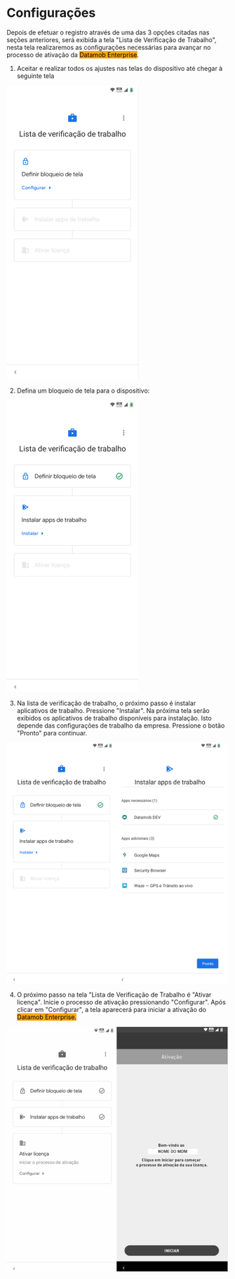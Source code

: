 # Configurações

Depois de efetuar o registro através de uma das 3 opções citadas nas seções anteriores, será exibida a tela "Lista de Verificação de Trabalho", nesta tela realizaremos as configurações necessárias para avançar no processo de ativação da <mark style="background-color:orange;">Datamob Enterprise</mark>.

1. Aceitar e realizar todos os ajustes nas telas do dispositivo até chegar à seguinte tela

![](../.gitbook/assets/2.png)

2. Defina um bloqueio de tela para o dispositivo:

![](../.gitbook/assets/3.png)

3. Na lista de verificação de trabalho, o próximo passo é instalar aplicativos de trabalho. Pressione "Instalar". Na próxima tela serão exibidos os aplicativos de trabalho disponíveis para instalação. Isto depende das configurações de trabalho da empresa. Pressione o botão "Pronto" para continuar.

![](../.gitbook/assets/4.png)

4. O próximo passo na tela "Lista de Verificação de Trabalho é "Ativar licença". Inicie o processo de ativação pressionando "Configurar". Após clicar em "Configurar", a tela aparecerá para iniciar a ativação do <mark style="background-color:orange;">Datamob Enterprise.</mark>

![](../.gitbook/assets/5.png)
